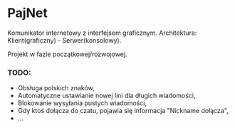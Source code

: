 # PajNet
Komunikator internetowy z interfejsem graficznym.
Architektura: Klient(graficzny) - Serwer(konsolowy).

Projekt w fazie początkowej/rozwojowej.


### TODO:
- Obsługa polskich znaków,
- Automatyczne ustawianie nowej lini dla długich wiadomości,
- Blokowanie wysyłania pustych wiadomości,
- Gdy ktoś dołącza do czatu, pojawia się informacja "Nickname dołącza",
- ...
